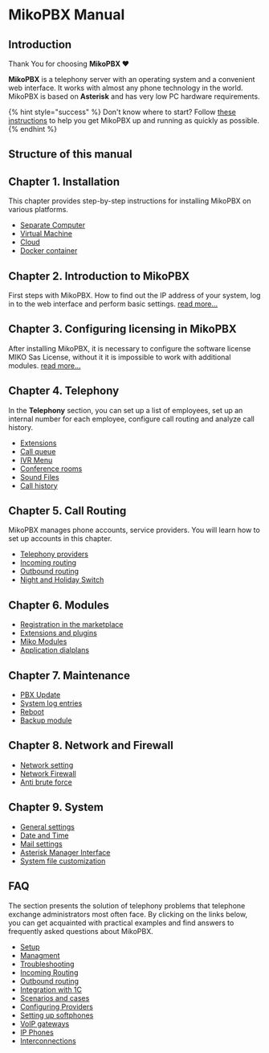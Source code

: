 # MikoPBX Manual

## Introduction

Thank You for choosing **MikoPBX ♥️**&#x20;

**MikoPBX** is a telephony server with an operating system and a convenient web interface. It works with almost any phone technology in the world. MikoPBX is based on **Asterisk** and has very low PC hardware requirements.

{% hint style="success" %}
Don't know where to start? Follow [these instructions](master/quick-start.md) to help you get MikoPBX up and running as quickly as possible.
{% endhint %}

## Structure of this manual

## Chapter 1. Installation

This chapter provides step-by-step instructions for installing MikoPBX on various platforms.

* [Separate Computer](setup/bare-metal.md)
* [Virtual Machine](setup/hypervisor/)
* [Cloud](setup/cloud/)
* [Docker container](setup/docker/)

## Chapter 2. Introduction to MikoPBX

First steps with MikoPBX. How to find out the IP address of your system, log in to the web interface and perform basic settings. [read more...](master/getting-to-know-mikopbx.md)

## Chapter 3. Configuring licensing in MikoPBX

After installing MikoPBX, it is necessary to configure the software license MIKO Sas License, without it it is impossible to work with additional modules. [read more...](manual/modules/pbx-extension-modules/licensing.md)

## Chapter 4. Telephony

In the **Telephony** section, you can set up a list of employees, set up an internal number for each employee, configure call routing and analyze call history.

* [Extensions](manual/telephony/extensions.md)
* [Call queue](manual/telephony/call-queues.md)
* [IVR Menu](manual/telephony/ivr-menu.md)
* [Conference rooms](manual/telephony/conference-rooms.md)
* [Sound Files](manual/telephony/sound-files.md)
* [Сall history](manual/telephony/call-detail-records.md)

## Chapter 5. Call  Routing

MikoPBX manages phone accounts, service providers. You will learn how to set up accounts in this chapter.

* [Telephony providers](manual/routing/providers.md)
* [Incoming routing](manual/routing/incoming-routing.md)
* [Outbound routing](manual/routing/outbound-routing.md)
* [Night and Holiday Switch](manual/routing/out-off-work-time.md)

## Chapter 6. Modules <a href="#glava_6_moduli" id="glava_6_moduli"></a>

* [Registration in the marketplace](manual/modules/pbx-extension-modules/licensing.md)
* [Extensions and plugins](manual/modules/pbx-extension-modules/)
* [Miko Modules](modules/miko/)
* [Application dialplans](manual/modules/dialplan-applications.md)

## Chapter 7. Maintenance <a href="#glava_7_obsluzhivanie" id="glava_7_obsluzhivanie"></a>

* [PBX Update ](manual/maintenance/update.md)
* [System log entries](manual/maintenance/system-diagnostic.md)&#x20;
* [Reboot](manual/maintenance/restart.md)
* [Backup module](broken-reference)

## Chapter 8. Network and Firewall  <a href="#glava_8_set_i_firewall" id="glava_8_set_i_firewall"></a>

* [Network setting](manual/connectivity/network.md)
* [Network Firewall](manual/connectivity/firewall.md)
* [Anti brute force](manual/connectivity/fail2-ban.md)

## Chapter 9. System <a href="#glava_9_sistema" id="glava_9_sistema"></a>

* [General settings](manual/system/general-settings.md)
* [Date and Time ](manual/system/time-settings.md)
* [Mail settings](manual/system/mail-settings/)
* [Asterisk Manager Interface](manual/system/asterisk-managers.md)
* [System file customization ](manual/system/custom-files.md)

## FAQ <a href="#faq" id="faq"></a>

The section presents the solution of telephony problems that telephone exchange administrators most often face. By clicking on the links below, you can get acquainted with practical examples and find answers to frequently asked questions about MikoPBX.&#x20;

* [Setup](faq/setup/)
* [Managment](faq/management/)
* [Troubleshooting](faq/troubleshooting/)
* [Incoming Routing](faq/incoming-routing/)
* [Outbound routing](faq/outbound-routing/)
* [Integration with 1C ](faq/1c-integrations.md)
* [Scenarios and cases ](faq/cases/)
* [Configuring Providers ](faq/providers/)
* [Setting up softphones ](faq/softphones/)
* [VoIP gateways ](faq/voip-gateways/)
* [IP Phones](faq/ip-telefones/)
* [Interconnections](faq/interconnections.md)
